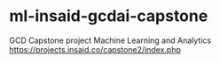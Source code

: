 # ml-insaid-gcdai-capstone
GCD Capstone project
Machine Learning and Analytics
https://projects.insaid.co/capstone2/index.php
